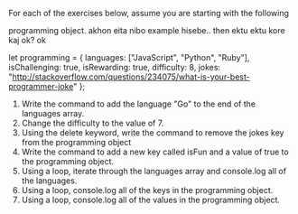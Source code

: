 For each of the exercises below, assume you are starting with the following 

programming object.
akhon eita nibo example hisebe..
then ektu ektu kore kaj ok? ok

let programming = {
    languages: ["JavaScript", "Python", "Ruby"],
    isChallenging: true,
    isRewarding: true,
    difficulty: 8,
    jokes: "http://stackoverflow.com/questions/234075/what-is-your-best-programmer-joke"
};


1. Write the command to add the language "Go" to the end of the languages array.
2. Change the difficulty to the value of 7.
3. Using the delete keyword, write the command to remove the jokes key from the programming object
4. Write the command to add a new key called isFun and a value of true to the programming object.
5. Using a loop, iterate through the languages array and console.log all of the languages.
6. Using a loop, console.log all of the keys in the programming object.
7. Using a loop, console.log all of the values in the programming object.